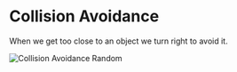 # Collision Avoidance

When we get too close to an object we turn right to avoid it.

<!-- Image missing -->
![Collision Avoidance Random](./img/collision-avoidance-random.png)
